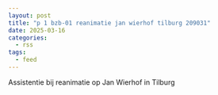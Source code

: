 ```yaml
---
layout: post
title: "p 1 bzb-01 reanimatie jan wierhof tilburg 209031"
date: 2025-03-16
categories: 
  - rss
tags: 
  - feed
---
```


Assistentie bij reanimatie op Jan Wierhof in Tilburg
